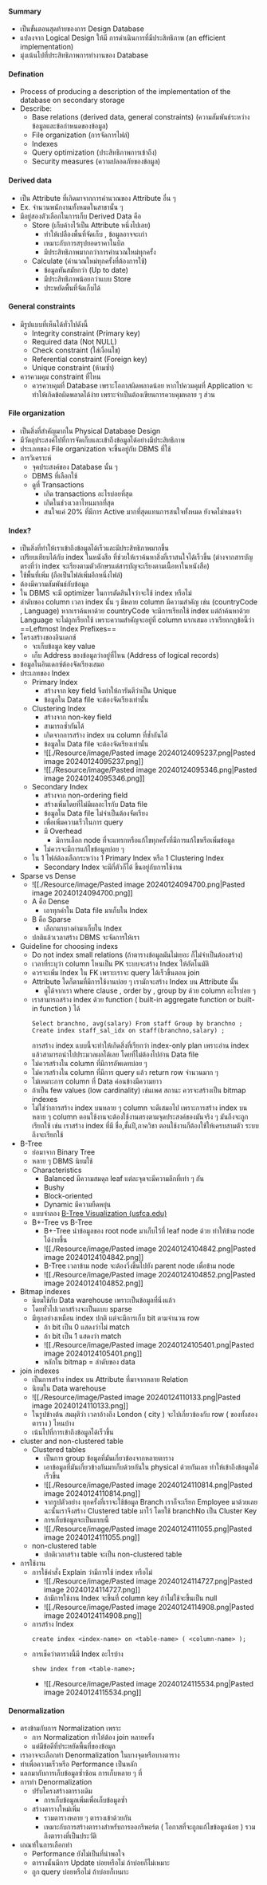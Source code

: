 #### **Summary**
- เป็นขั้นตอนสุดท้ายของการ Design Database 
- แปลงจาก Logical Design ให้มี การดำเนินการที่มีประสิทธิภาพ (an efficient implementation)
- มุ่งเน้นไปที่ประสิทธิภาพการทำงานของ Database
#### **Defination**
- Process of producing a description of the implementation of the database on secondary storage 
- Describe: 
	- Base relations (derived data, general constraints) (ความสัมพันธ์ระหว่างข้อมูลและข้อกำหนดของข้อมูล)
	- File organization (การจัดการไฟล์)
	- Indexes 
	- Query optimization (ประสิทธิภาพการเข้าถึง)
	- Security measures (ความปลอดภัยของข้อมูล)
#### Derived data
- เป็น Attribute ที่เกิดมาจากการคำนวณของ Attribute อื่น ๆ
- Ex. จำนวนพนักงานทั้งหมดในสาขานั้น ๆ
- มีอยู่สองตัวเลือกในการเก็บ Derived Data คือ
	- Store (เก็บค้างไว้เป็น Attribute หนึ่งไปเลย)
		- ทำให้เปลืองพื้นที่จัดเก็บ , ข้อมูลอาจจะเก่า
		- เหมาะกับการสรุปยอดราคาในบิล
		- มีประสิทธิภาพมากกว่าการคำนวณใหม่ทุกครั้ง
	- Calculate (คำนวณใหม่ทุกครั้งที่ต้องการใช้)
		- ข้อมูลทันสมัยกว่า (Up to date)
		- มีประสิทธิภาพน้อยกว่าแบบ Store
		- ประหยัดพื้นที่จัดเก็บได้
#### General constraints
- มีรูปแบบที่เห็นได้ทั่วไปดังนี้
	- Integrity constraint (Primary key)
	- Required data (Not NULL)
	- Check constraint (ใส่เงื่อนไข)
	- Referential constraint (Foreign key)
	- Unique constraint (ห้ามซ้ำ)
- ควรควมคุม constraint ที่ไหน
	- ควรควบคุมที่ Database เพราะโอกาสผิดพลาดน้อย หากไปควมคุมที่ Application จะทำให้เกิดข้อผิดพลาดได้ง่าย เพราะจำเป็นต้องเขียนการควบคุมหลาย ๆ ส่วน

#### File organization
- เป็นสิ่งที่สำคัญมากใน Physical Database Design
- มีวัตถุประสงค์ไปที่การจัดเก็บและเข้าถึงข้อมูลได้อย่างมีประสิทธิภาพ
- ประเภทของ File organization จะขึ้นอยู่กับ DBMS ที่ใช้
- การวิเคราะห์
	- จุคประสงค์ของ Database นั้น ๆ
	- DBMS ที่เลือกใช้
	- ดูที่ Transactions
		- เกิด transactions อะไรบ่อยที่สุด
		- เกิดในช่วงเวลาไหนมากที่สุด
		- สนใจแค่ 20% ที่มีการ Active มากที่สุดแทนการสนใจทั้งหมด
	ยังจดไม่หมดจ้า
#### Index?
- เป็นสิ่งที่ทำให้เราเข้าถึงข้อมูลได้เร็วและมีประสิทธิภาพมากขึ้น
- เปรียบเทียบได้กับ index ในหนังสือ ที่ช่วยให้เราค้นหาสิ่งที่เราสนใจได้เร็วขึ้น (ต่างจากสารบัญตรงที่ว่า index จะเรียงตามตัวอักษรแต่สารบัญจะเรียงตามเนื้อหาในหนังสือ)
- ใช้พื้นที่เพิ่ม (ถือเป็นไฟล์เพิ่มอีกหนึ่งไฟล์)
- ต้องมีความสัมพันธ์กับข้อมูล
- ใน DBMS จะมี optimizer ในการตัดสินใจว่าจะใช้ index หรือไม่
- ลำดับของ column เวลา index นั้น ๆ มีหลาย column มีความสำคัญ เช่น (countryCode , Language) หากเราค้นหาด้วย countryCode จะมีการเรียกใช้ index แต่ถ้าค้นหาด้วย Language จะไม่ถูกเรียกใช้ เพราะความสำคัญจะอยู่ที่ column แรกเสมอ เราเรียกกฎข้อนี้ว่า ==Leftmost Index Prefixes==
- โครงสร้างของอินเดกซ์
	- จะเก็บข้อมูล key value 
	- เก็บ Address ของข้อมูลว่าอยู่ที่ไหน (Address of logical records)
- ข้อมูลในอินเดกซ์ต้องจัดเรียงเสมอ
- ประเภทของ Index
	- Primary Index
		- สร้างจาก key field จึงทำให้การันตีว่าเป็น Unique
		- ข้อมูลใน Data file จะต้องจัดเรียงเท่านั้น
	- Clustering Index
		- สร้างจาก non-key field 
		- สามารถซ้ำกันได้
		- เกิดจากการสร้าง index บน column ที่ซ้ำกันได้
		- ข้อมูลใน Data file จะต้องจัดเรียงเท่านั้น
		- ![[./Resource/image/Pasted image 20240124095237.png|Pasted image 20240124095237.png]]
		- ![[./Resource/image/Pasted image 20240124095346.png|Pasted image 20240124095346.png]]
	- Secondary Index
		- สร้างจาก non-ordering field
		- สร้างเพิ่มโดยที่ไม่มีผลอะไรกับ Data file
		- ข้อมูลใน Data file ไม่จำเป็นต้องจัดเรียง
		- เพื่อเพิ่มความเร็วในการ query
		- มี Overhead
			- มีการเลือก node ที่จะแทรกหรือแก้ไขทุกครั้งที่มีการแก้ไขหรือเพิ่มข้อมูล
		- ไม่ควรจะมีการแก้ไขข้อมูลบ่อย ๆ
	- ใน 1 ไฟล์ต้องเลือกระหว่าง 1 Primary Index หรือ 1 Clustering Index
		- Secondary Index จะมีกี่ตัวก็ได้ ขึ้นอยู่กับการใช้งาน
- Sparse vs Dense
	- ![[./Resource/image/Pasted image 20240124094700.png|Pasted image 20240124094700.png]]
	- A คือ Dense
		- เอาทุกค่าใน Data file มาเก็บใน Index
	- B คือ Sparse
		- เลือกมาบางค่ามาเก็บใน Index
	- ปกติแล้วเวลาสร้าง DBMS จะจัดการให้เรา
- Guideline for choosing indexs
	- Do not index small relations (ถ้าตารางข้อมูลมันไม่เยอะ ก็ไม่จำเป็นต้องสร้าง)
	- เวลาที่ระบุว่า column ไหนเป็น PK ระบบจะสร้าง Index ให้อัตโนมัติ
	- ควรจะเพิ่ม Index ใน FK เพราะเราจะ query ได้เร็วขึ้นตอน join
	- Attribute ใดก็ตามที่มีการใช้งานบ่อย ๆ เรามักจะสร้าง Index บน Attribute นั้น
		- ดูได้จากเรา where clause , order by , group by ด้วย column อะไรบ่อย ๆ
	- เราสามารถสร้าง index ด้วย function ( built-in aggregate function or built-in function ) ได้
		```
		Select branchno, avg(salary) From staff Group by branchno ; 
		Create index staff_sal_idx on staff(branchno,salary) ;
		```
		การสร้าง index แบบนี้จะทำให้เกิดสิ่งที่เรียกว่า index-only plan เพราะอ่าน index แล้วสามารถนำไปประมวลผลได้เลย โดยที่ไม่ต้องไปอ่าน Data file
	- ไม่ควรสร้างใน column ที่มีการอัพเดทบ่อย ๆ
	- ไม่ควรสร้างใน column ที่มีการ query แล้ว return row จำนวนมาก ๆ
	- ไม่เหมาะการ column ที่ Data ค่อนข้างมีความยาว
	- ถ้าเป็น few values (low cardinality) เช่นเพศ สถานะ ควรจะสร้างเป็น bitmap indexes
	- ไม่ใช่ว่าการสร้าง index บนหลาย ๆ column จะดีเสมอไป เพราะการสร้าง index บนหลาย ๆ column ตอนใช้งานจะต้องใช้งานตรงตามจุดประสงค์ของมันจริง ๆ มันถึงจะถูกเรียกใช้ เช่น เราสร้าง index ที่มี ชื่อ,ชั้นปี,ภาควิชา ตอนใช้งานก็ต้องใช้ให้เครบสามตัว ระบบถึงจะเรียกใช้
- B-Tree 
	- ย่อมาจาก Binary Tree
	- หลาย ๆ DBMS นิยมใช้
	- Characteristics
		- Balanced มีความสมดุล leaf แต่ละจุดจะมีความลึกที่เท่า ๆ กัน
		- Bushy
		- Block-oriented
		- Dynamic มีความยืดหยุ่น
	- แบบจำลอง [B-Tree Visualization (usfca.edu)](https://www.cs.usfca.edu/~galles/visualization/BTree.html) 
	- B+-Tree vs B-Tree
		- B+-Tree นำข้อมูลของ root node มาเก็บไว้ที่ leaf node ด้วย ทำให้ข้าม node ได้ง่ายขึ้น
		- ![[./Resource/image/Pasted image 20240124104842.png|Pasted image 20240124104842.png]]
		- B-Tree เวลาข้าม node จะต้องวิ่งขึ้นไปยัง parent node เพื่อข้าม node
		- ![[./Resource/image/Pasted image 20240124104852.png|Pasted image 20240124104852.png]]
- Bitmap indexes
	- นิยมใช้กับ Data warehouse เพราะเป็นข้อมูลที่นิ่งแล้ว
	- โดยทั่วไปเวลาสร้างจะเป็นแบบ sparse
	- มีทุกอย่างเหมือน index ปกติ แต่จะมีการเก็บ bit ตามจำนวน row
		- ถ้า bit เป็น 0 แสดงว่าไม่ match
		- ถ้า bit เป็น 1 แสดงว่า match
		- ![[./Resource/image/Pasted image 20240124105401.png|Pasted image 20240124105401.png]]
		- หลักใน bitmap = ลำดับของ data 
- join indexes
	- เป็นการสร้าง index บน Attribute ที่มาจากหลาย Relation
	- นิยมใน Data warehouse
	- ![[./Resource/image/Pasted image 20240124110133.png|Pasted image 20240124110133.png]]
	- ในรูปข้างต้น สมมุติว่า เวลาอ้างถึง London ( city ) จะไปเกี่ยวข้องกับ row ( ของทั้งสองตาราง ) ไหนบ้าง
	- เน้นไปที่การเข้าถึงข้อมูลได้เร็วขึ้น
- cluster and non-clustered table
	- Clustered tables 
		- เป็นการ group ข้อมูลที่มันเกี่ยวข้องจากหลายตาราง
		- เอาข้อมูลที่มันเกี่ยวข้างกันมาเก็บด้วยกันใน physical ด้วยกันเลย ทำให้เข้าถึงข้อมูลได้เร็วขึ้น
		- ![[./Resource/image/Pasted image 20240124110814.png|Pasted image 20240124110814.png]]
		- จากรูปตัวอย่าง ทุกครั้งที่เราจะใช้ข้อมูล Branch เราก็จะเรียก Employee มาด้วยเลย ฉะนั้นเราจึงสร้าง Clustered table มาไว้ โดยใช้ branchNo เป็น Cluster Key
		- การเก็บข้อมูลจะเป็นแบบนี้
		- ![[./Resource/image/Pasted image 20240124111055.png|Pasted image 20240124111055.png]]
	- non-clustered table
		- ปกติเวลาสร้าง table จะเป็น non-clustered table
- การใช้งาน
	- การใช้คำสั่ง Explain ว่ามีการใช้ index หรือไม่
		- ![[./Resource/image/Pasted image 20240124114727.png|Pasted image 20240124114727.png]]
		- ถ้ามีการใช้งาน Index จะขึ้นที่ column key ถ้าไม่ใช้จะขึ้นเป็น null
		- ![[./Resource/image/Pasted image 20240124114908.png|Pasted image 20240124114908.png]]
	- การสร้าง Index
		```
		create index <index-name> on <table-name> ( <column-name> );
		```
	- การเช็คว่าตารางนี้มี Index อะไรบ้าง
		```
		show index from <table-name>;
		```
		- ![[./Resource/image/Pasted image 20240124115534.png|Pasted image 20240124115534.png]]
#### Denormalization
- ตรงข้ามกับการ Normalization เพราะ
	- การ Normalization ทำให้ต้อง join หลายครั้ง
	- แต่มีข้อดีที่ประหยัดพื้นที่ของข้อมูล
- เราอาจจะเลือกทำ Denormalization ในบางจุดหรือบางตาราง
- ทำเพื่อความเร็วหรือ Performance เป็นหลัก
- แลกมากับการเก็บข้อมูลซ้ำซ้อน การเก็บหลาย ๆ ที่
- การทำ Denormalization
	- ปรับโครงสร้างตารางเดิม
		- การเก็บข้อมูลเพิ่มเพื่อเก็บข้อมูลซ้ำ
	- สร้างตารางใหม่เพิ่ม
		- รวมตารางหลาย ๆ ตารางเข้าด้วยกัน
		- เหมาะกับการสร้างตารางสำหรับการออกรีพอร์ต ( โอกาสที่จะถูกแก้ไขข้อมูลน้อย ) รวมถึงตารางที่เป็นประวัติ
- เกณฑ์ในการเลือกทำ
	- Performance ยังไม่เป็นที่น่าพอใจ
	- ตารางนั้นมีการ Update บ่อยหรือไม่ ถ้าบ่อยก็ไม่เหมาะ
	- ถูก query บ่อยหรือไม่ ถ้าบ่อยก็เหมาะ
